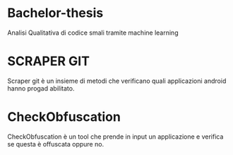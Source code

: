 # Bachelor-thesis
Analisi Qualitativa di codice smali tramite machine learning


# SCRAPER GIT
Scraper git è un insieme di metodi che verificano quali applicazioni android hanno progad abilitato.

# CheckObfuscation 
CheckObfuscation è un tool che prende in input un applicazione e verifica se questa è offuscata oppure no.
